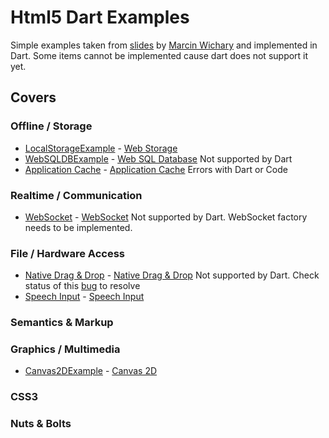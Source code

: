 Html5 Dart Examples
===================

Simple examples taken from [slides](http://slides.html5rocks.com/) by [Marcin Wichary](http://slides.html5rocks.com/disclaimer.html) and implemented in Dart. 
Some items cannot be implemented cause dart does not support it yet. 

Covers
------

### Offline / Storage
* [LocalStorageExample](https://github.com/financeCoding/Html5DartExamples/tree/master/LocalStorageExample) - [Web Storage](http://slides.html5rocks.com/#web-storage)  
* [WebSQLDBExample](https://github.com/financeCoding/Html5DartExamples/tree/master/WebSQLDBExample) - [Web SQL Database](http://slides.html5rocks.com/#web-sql-db) Not supported by Dart
* [Application Cache](https://github.com/financeCoding/Html5DartExamples/tree/master/ApplicationCacheExample) - [Application Cache](http://slides.html5rocks.com/#app-cache) Errors with Dart or Code

### Realtime / Communication
* [WebSocket](https://github.com/financeCoding/Html5DartExamples/tree/master/WebSocketsExample) - [WebSocket](http://slides.html5rocks.com/#web-sockets) Not supported by Dart. WebSocket factory needs to be implemented.

### File / Hardware Access
* [Native Drag & Drop](https://github.com/financeCoding/Html5DartExamples/tree/master/NativeDragAndDropExample) - [Native Drag & Drop](http://slides.html5rocks.com/#drag-and-drop) Not supported by Dart. Check status of this [bug](http://code.google.com/p/dart/issues/detail?id=538) to resolve
* [Speech Input](https://github.com/financeCoding/Html5DartExamples/tree/master/SpeechInputExample) - [Speech Input](http://slides.html5rocks.com/#speech-input)

### Semantics & Markup

### Graphics / Multimedia
* [Canvas2DExample](https://github.com/financeCoding/Html5DartExamples/tree/master/Canvas2DExample) - [Canvas 2D](http://slides.html5rocks.com/#canvas-2d)

### CSS3

### Nuts & Bolts
